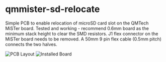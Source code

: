 # qmmister-sd-relocate
Simple PCB to enable relocation of microSD card slot on the QMTech MiSTer board. Tested and working - recommend 0.6mm board as the minimum stack height to clear the SMD resistors. J1 flex connector on the MiSTer board needs to be removed. A 50mm 9 pin flex cable (0.5mm pitch) connects the two halves.

![PCB Layout](https://github.com/user-attachments/assets/e971c9b6-4f11-4357-9fe2-e58305b740a9)
![Installed Board](https://github.com/user-attachments/assets/83b37328-232e-4a13-87d7-c3739e0ad007)
